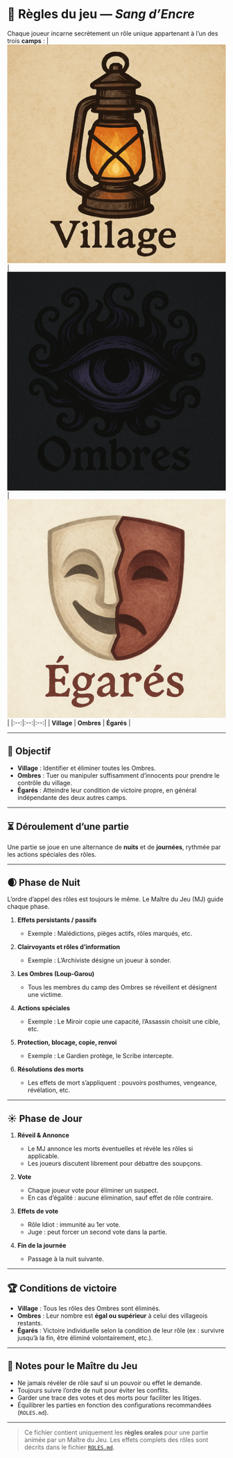 # 📜 Règles du jeu — *Sang d’Encre*

Chaque joueur incarne secrètement un rôle unique appartenant à l’un des trois **camps** :
| ![Village](./assets/village.png) | ![Ombres](./assets/ombres.png) | ![Égarés](./assets/egares.png) |
|:--:|:--:|:--:|
| **Village** | **Ombres** | **Égarés** |

---

## 🎯 Objectif

- **Village** : Identifier et éliminer toutes les Ombres.
- **Ombres** : Tuer ou manipuler suffisamment d’innocents pour prendre le contrôle du village.
- **Égarés** : Atteindre leur condition de victoire propre, en général indépendante des deux autres camps.

---

## ⏳ Déroulement d’une partie

Une partie se joue en une alternance de **nuits** et de **journées**, rythmée par les actions spéciales des rôles.

---

## 🌒 Phase de Nuit

L’ordre d’appel des rôles est toujours le même. Le Maître du Jeu (MJ) guide chaque phase.

1. **Effets persistants / passifs**
   - Exemple : Malédictions, pièges actifs, rôles marqués, etc.

2. **Clairvoyants et rôles d’information**
   - Exemple : L’Archiviste désigne un joueur à sonder.

3. **Les Ombres (Loup-Garou)**
   - Tous les membres du camp des Ombres se réveillent et désignent une victime.

4. **Actions spéciales**
   - Exemple : Le Miroir copie une capacité, l’Assassin choisit une cible, etc.

5. **Protection, blocage, copie, renvoi**
   - Exemple : Le Gardien protège, le Scribe intercepte.

6. **Résolutions des morts**
   - Les effets de mort s’appliquent : pouvoirs posthumes, vengeance, révélation, etc.

---

## ☀️ Phase de Jour

1. **Réveil & Annonce**
   - Le MJ annonce les morts éventuelles et révèle les rôles si applicable.
   - Les joueurs discutent librement pour débattre des soupçons.

2. **Vote**
   - Chaque joueur vote pour éliminer un suspect.
   - En cas d’égalité : aucune élimination, sauf effet de rôle contraire.

3. **Effets de vote**
   - Rôle Idiot : immunité au 1er vote.
   - Juge : peut forcer un second vote dans la partie.

4. **Fin de la journée**
   - Passage à la nuit suivante.

---

## 🏆 Conditions de victoire

- **Village** : Tous les rôles des Ombres sont éliminés.
- **Ombres** : Leur nombre est **égal ou supérieur** à celui des villageois restants.
- **Égarés** : Victoire individuelle selon la condition de leur rôle (ex : survivre jusqu’à la fin, être éliminé volontairement, etc.).

---

## 📌 Notes pour le Maître du Jeu

- Ne jamais révéler de rôle sauf si un pouvoir ou effet le demande.
- Toujours suivre l’ordre de nuit pour éviter les conflits.
- Garder une trace des votes et des morts pour faciliter les litiges.
- Équilibrer les parties en fonction des configurations recommandées (`ROLES.md`).

---

> Ce fichier contient uniquement les **règles orales** pour une partie animée par un Maître du Jeu. Les effets complets des rôles sont décrits dans le fichier [`ROLES.md`](./ROLES.md).
